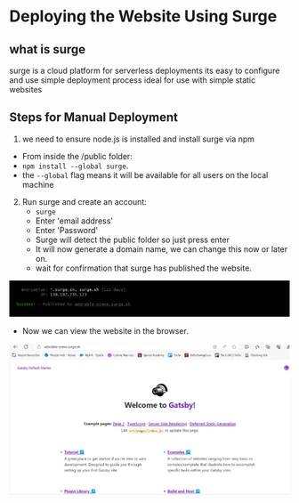 # Deploying the Website Using Surge

## what is surge
surge is a cloud platform for serverless deployments
its easy to configure and use
simple deployment process
ideal for use with simple static websites


## Steps for Manual Deployment

1. we need to ensure node.js is installed and install surge via npm
  - From inside the /public folder:
  - `npm install --global surge`. 
  - the `--global` flag means it will be available for all users on the local machine

2. Run surge and create an account:
   - `surge`
   - Enter 'email address'
   - Enter 'Password'
   - Surge will detect the public folder so just press enter
   - It will now generate a domain name, we can change this now or later on.
   - wait for confirmation that surge has published the website.
 
![Alt text](<Screenshots/Screenshot 2024-01-17 123326.png>)

- Now we can view the website in the browser.

![Alt text](<Screenshots/Screenshot 2024-01-17 123335.png>)

